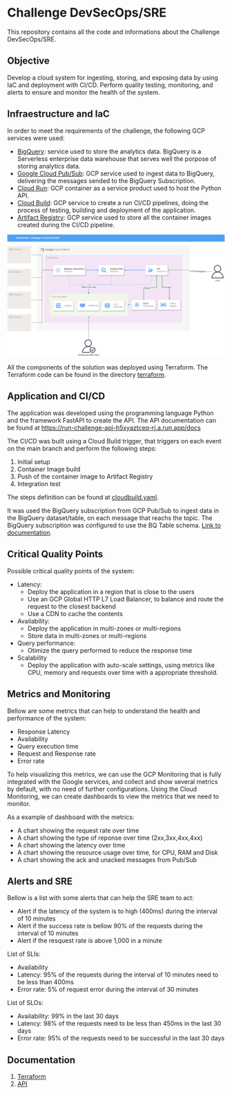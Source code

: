 # Challenge DevSecOps/SRE

This repository contains all the code and informations about the Challenge DevSecOps/SRE.

## Objective

Develop a cloud system for ingesting, storing, and exposing data by using IaC and deployment with CI/CD. Perform quality testing, monitoring, and alerts to
ensure and monitor the health of the system.

## Infraestructure and IaC

In order to meet the requirements of the challenge, the following GCP services were used:

- [BigQuery](https://cloud.google.com/bigquery/docs): service used to store the analytics data. BigQuery is a Serverless enterprise data warehouse that serves well the porpose of storing analytics data.
- [Google Cloud Pub/Sub](https://cloud.google.com/pubsub/docs/create-bigquery-subscription): GCP service used to ingest data to BigQuery, delivering the messages sended to the BigQuery Subscription. 
- [Cloud Run](https://cloud.google.com/run/docs/overview/what-is-cloud-run): GCP container as a service product used to host the Python API.
- [Cloud Build](https://cloud.google.com/build/docs/overview): GCP service to create a run CI/CD pipelines, doing the process of testing, building and deployment of the application.
- [Artifact Registry](https://cloud.google.com/artifact-registry/docs/overview): GCP service used to store all the container images created during the CI/CD pipeline.

![Solution Architecture](docs/img/chalenge_latam.png)

All the components of the solution was deployed using Terraform. The Terraform code can be found in the directory [terraform](src/terraform/).

## Application and CI/CD

The application was developed using the programming language Python and the framework FastAPI to create the API. The API documentation can be found at https://run-challenge-api-h5xyaztceq-rj.a.run.app/docs

The CI/CD was built using a Cloud Build trigger, that triggers on each event on the main branch and perform the following steps:
1. Initial setup
2. Container Image build
3. Push of the container image to Artifact Registry
4. Integration test

The steps definition can be found at [cloudbuild.yaml](src/api/cloudbuild.yaml).

It was used the BigQuery subscription from GCP Pub/Sub to ingest data in the BigQuery dataset/table, on each message that reachs the topic. The BigQuery subscription was configured to use the BQ Table schema. [Link to documentation](https://cloud.google.com/pubsub/docs/create-bigquery-subscription#use-table-schema).

## Critical Quality Points

Possible critical quality points of the system:

- Latency: 
    - Deploy the application in a region that is close to the users
    - Use an GCP Global HTTP L7 Load Balancer, to balance and route the request to the closest backend
    - Use a CDN to cache the contents
- Availability:
    - Deploy the application in multi-zones or multi-regions
    - Store data in multi-zones or multi-regions
- Query performance: 
    - Otimize the query performed to reduce the response time
- Scalability
    - Deploy the application with auto-scale settings, using metrics like CPU, memory and requests over time with a appropriate threshold.

## Metrics and Monitoring

Bellow are some metrics that can help to understand the health and performance of the system:

* Response Latency
* Availability
* Query execution time
* Request and Response rate
* Error rate

To help visualizing this metrics, we can use the GCP Monitoring that is fully integrated with the Google services, and collect and show several metrics by default, with no need of further configurations. Using the Cloud Monitoring, we can create dashboards to view the metrics that we need to monitor.

As a example of dashboard with the metrics:
- A chart showing the request rate over time
- A chart showing the type of reponse over time (2xx,3xx,4xx,4xx)
- A chart showing the latency over time
- A chart showing the resource usage over time, for CPU, RAM and Disk
- A chart showing the ack and unacked messages from Pub/Sub

## Alerts and SRE

Bellow is a list with some alerts that can help the SRE team to act:

- Alert if the latency of the system is to high (400ms) during the interval of 10 minutes
- Alert if the success rate is bellow 90% of the requests during the interval of 10 minutes
- Alert if the resquest rate is above 1,000 in a minute

List of SLIs:

- Availability
- Latency: 95% of the requests during the interval of 10 minutes need to be less than 400ms
- Error rate: 5% of request error during the interval of 30 minutes

List of SLOs:
- Availability: 99% in the last 30 days
- Latency: 98% of the requests need to be less than 450ms in the last 30 days
- Error rate: 95% of the requests need to be successful in the last 30 days

## Documentation

1. [Terraform](docs/terraform.md)
2. [API](docs/api.md)
